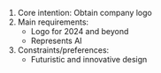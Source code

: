 1. Core intention: Obtain company logo
2. Main requirements:
   - Logo for 2024 and beyond
   - Represents AI
3. Constraints/preferences:
   - Futuristic and innovative design